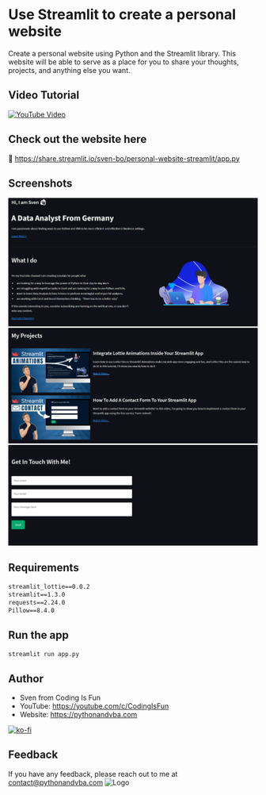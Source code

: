 # Use Streamlit to create a personal website

Create a personal website using Python and the Streamlit library. This website will be able to serve as a place for you to share your thoughts, projects, and anything else you want.

## Video Tutorial

[![YouTube Video](https://img.youtube.com/vi/9TvjzgY1E6I/0.jpg)](https://youtu.be/9TvjzgY1E6I)

## Check out the website here
📢 https://share.streamlit.io/sven-bo/personal-website-streamlit/app.py

## Screenshots
![Screenshots](/demo/screenshot1.jpg?raw=true)
![Screenshots](/demo/screenshot2.jpg?raw=true)
![Screenshots](/demo/screenshot3.jpg?raw=true)


## Requirements
```
streamlit_lottie==0.0.2
streamlit==1.3.0
requests==2.24.0
Pillow==8.4.0
```

## Run the app
```
streamlit run app.py
```

## Author

- Sven from Coding Is Fun
- YouTube: https://youtube.com/c/CodingIsFun
- Website: https://pythonandvba.com

[![ko-fi](https://ko-fi.com/img/githubbutton_sm.svg)](https://ko-fi.com/X7X47Q0EG)

## Feedback

If you have any feedback, please reach out to me at contact@pythonandvba.com
![Logo](https://content.screencast.com/users/jubbel3/folders/Snagit/media/c42ea34b-4057-4754-96b0-e8e05c866afb/08.18.2021-19.56.png)

